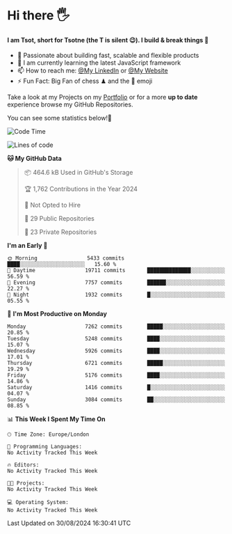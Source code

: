 # Hi there :raised_hand_with_fingers_splayed:
#### I am Tsot, short for Tsotne (the T is silent :wink:). I build & break things :space_invader:
- :telescope: Passionate about building fast, scalable and flexible products
- :seedling: I am currently learning the latest JavaScript framework 
- :mailbox: How to reach me: [@My LinkedIn](https://www.linkedin.com/in/tsotne-gvadzabia/) or [@My Website](https://tsotne.co.uk/contact)
- :zap: Fun Fact: Big Fan of chess ♟ and the 👾 emoji

Take a look at my Projects on my [Portfolio](https://tsotne.co.uk/) or for a more **up to date** experience browse my GitHub Repositories.

You can see some statistics below!:space_invader:
<!--START_SECTION:waka-->
![Code Time](http://img.shields.io/badge/Code%20Time-761%20hrs%202%20mins-blue)

![Lines of code](https://img.shields.io/badge/From%20Hello%20World%20I%27ve%20Written-12.5%20million%20lines%20of%20code-blue)

**🐱 My GitHub Data** 

> 📦 464.6 kB Used in GitHub's Storage 
 > 
> 🏆 1,762 Contributions in the Year 2024
 > 
> 🚫 Not Opted to Hire
 > 
> 📜 29 Public Repositories 
 > 
> 🔑 23 Private Repositories 
 > 
**I'm an Early 🐤** 

```text
🌞 Morning                5433 commits        ████░░░░░░░░░░░░░░░░░░░░░   15.60 % 
🌆 Daytime                19711 commits       ██████████████░░░░░░░░░░░   56.59 % 
🌃 Evening                7757 commits        ██████░░░░░░░░░░░░░░░░░░░   22.27 % 
🌙 Night                  1932 commits        █░░░░░░░░░░░░░░░░░░░░░░░░   05.55 % 
```
📅 **I'm Most Productive on Monday** 

```text
Monday                   7262 commits        █████░░░░░░░░░░░░░░░░░░░░   20.85 % 
Tuesday                  5248 commits        ████░░░░░░░░░░░░░░░░░░░░░   15.07 % 
Wednesday                5926 commits        ████░░░░░░░░░░░░░░░░░░░░░   17.01 % 
Thursday                 6721 commits        █████░░░░░░░░░░░░░░░░░░░░   19.29 % 
Friday                   5176 commits        ████░░░░░░░░░░░░░░░░░░░░░   14.86 % 
Saturday                 1416 commits        █░░░░░░░░░░░░░░░░░░░░░░░░   04.07 % 
Sunday                   3084 commits        ██░░░░░░░░░░░░░░░░░░░░░░░   08.85 % 
```


📊 **This Week I Spent My Time On** 

```text
🕑︎ Time Zone: Europe/London

💬 Programming Languages: 
No Activity Tracked This Week

🔥 Editors: 
No Activity Tracked This Week

🐱‍💻 Projects: 
No Activity Tracked This Week

💻 Operating System: 
No Activity Tracked This Week
```


 Last Updated on 30/08/2024 16:30:41 UTC
<!--END_SECTION:waka-->
